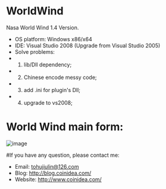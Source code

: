 # WorldWind
Nasa World Wind 1.4 Version.

- OS platform: Windows x86/x64
- IDE: Visual Studio 2008 (Upgrade from Visual Studio 2005)
- Solve problems:
- 1. lib/Dll dependency;
- 2. Chinese encode messy code;
- 3. add .ini for plugin's Dll;
- 4. upgrade to vs2008;

# World Wind main form:
![image](https://github.com/hujiulin/WorldWind/blob/master/sceenshots/WorldWind.bmp)

#If you have any question, please contact me: 
- Email: tohujiulin@126.com
- Blog: http://blog.coinidea.com/
- Website: http://www.coinidea.com/
